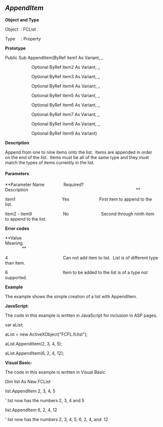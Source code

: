 _AppendItem_
------------

**Object and Type**

Object  : FCList

Type     : Property

**Prototype**

Public Sub AppendItem(ByRef item1 As Variant, _

                      Optional ByRef item2 As Variant, _

                      Optional ByRef item3 As Variant, _

                      Optional ByRef item4 As Variant, _

                      Optional ByRef item5 As Variant, _

                      Optional ByRef item6 As Variant, _

                      Optional ByRef item7 As Variant, _

                      Optional ByRef item8 As Variant, _

                      Optional ByRef item9 As Variant)

**Description**

Append from one to nine items onto the list.  Items are appended in order on the end of the list.  Items must be all of the same type and they must match the types of items currently in the list.

#### Parameters
**Parameter Name                Required?             Description                                                                                          **

item1                                       Yes                         First item to append to the list.

item2 - item9                          No                           Second through ninth item to append to the list.

**Error codes**

**Value                                     Meaning                                                                                                                               **

4                                              Can not add item to list.  List is of different type than item.

6                                              Item to be added to the list is of a type not supported.

**Example**

The example shows the simple creation of a list with AppendItem.

**JavaScript:**

The code in this example is written in JavaScript for inclusion in ASP pages.

var aList;

aList = new ActiveXObject("FCFL.fclist");

aList.AppendItem(2, 3, 4, 5);

aList.AppendItem(6, 2, 4, 12);

**Visual Basic:**

The code in this example is written in Visual Basic.

Dim list As New FCList

list.AppendItem 2, 3, 4, 5

' list now has the numbers 2, 3, 4 and 5

list.AppendItem 6, 2, 4, 12

' list now has the numbers 2, 3, 4, 5, 6, 2, 4, and  12